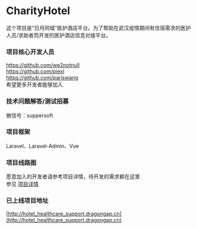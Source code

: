 # CharityHotel

这个项目是“日月同城”医护酒店平台。为了帮助在武汉疫情期间有住宿需求的医护人员/求助者而开发的医护酒店信息对接平台。

### 项目核心开发人员
https://github.com/we2notnull  
https://github.com/piexl  
https://github.com/pariswang  
希望更多开发者能够加入 

### 技术问题解答/测试招募
微信号：suppersoft

### 项目框架
Laravel、Laravel-Admin、Vue
 
### 项目线路图
愿意加入的开发者请参考项目详情，待开发的需求都在这里  
参见 [项目详情](https://github.com/pariswang/CharityHotel/projects/1)

### 已上线项目地址
[http://hotel_healthcare_support.dragongap.cn](http://hotel_healthcare_support.dragongap.cn)

